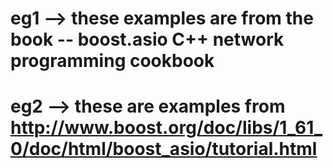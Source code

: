 # eg1 --> these examples are from the book -- boost.asio C++ network programming cookbook
# eg2 --> these are examples from http://www.boost.org/doc/libs/1_61_0/doc/html/boost_asio/tutorial.html


